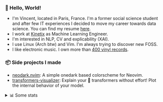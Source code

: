 ### 👋 Hello, World!

- I'm Vincent, located in Paris, France. I'm a former social science student and after few IT experiences I decided to move my career towards data science. You can find my resume [here](https://raw.githubusercontent.com/VDuchauffour/resume/main/resume.pdf).
- I work at <a href="https://www.kinetix.tech/">Kinetix<a/> as Machine Learning Engineer.
- I'm interested in NLP, CV and explicability (XAI).
- I use Linux (Arch btw) and Vim. I'm always trying to discover new FOSS.
- I like electronic music. I own more than <a href="https://www.discogs.com/user/Voigt_Kampff/collection">400 vinyl records<a/>.

### 📦 Side projects I made
  
- [neodark.nvim](https://github.com/VDuchauffour/neodark.nvim): A simple onedark based colorscheme for Neovim.
- [transformers-visualizer](https://github.com/VDuchauffour/transformers-visualizer): Explain your 🤗 transformers without effort! Plot the internal behavior of your model. 

<details><summary>📊 Some stats</summary>  
  
<p align="center">
  <img alt="VDuchauffour's github stats" src="https://github-readme-stats.vercel.app/api?username=VDuchauffour&count_private=true&include_all_commits=true&show_icons=true&theme=react"/>
  <br />
  <img alt="VDuchauffour's streak stats" src="https://streak-stats.demolab.com?user=VDuchauffour&theme=react"/>
  <br />
  <img alt="VDuchauffour's language stats" src="https://github-readme-stats.vercel.app/api/top-langs/?username=VDuchauffour&count_private=true&include_all_commits=true&show_icons=true&layout=compact&theme=react"/>
  <!--   <br />
  <img alt="VDuchauffour's Wakatime stats" src="https://github-readme-stats.vercel.app/api/wakatime?username=VDuchauffour&theme=react"/> -->
</p>

#### 🧭 Wakatime stats
<!--START_SECTION:waka-->
![Code Time](http://img.shields.io/badge/Code%20Time-682%20hrs%207%20mins-blue)

![Lines of code](https://img.shields.io/badge/From%20Hello%20World%20I%27ve%20Written-162.0%20thousand%20lines%20of%20code-blue)

**🐱 My GitHub Data** 

> 📦 27.8 kB Used in GitHub's Storage 
 > 
> 🏆 1,703 Contributions in the Year 2023
 > 
> 🚫 Not Opted to Hire
 > 
> 📜 6 Public Repositories 
 > 
> 🔑 2 Private Repositories 
 > 
**I'm an Early 🐤** 

```text
🌞 Morning                165 commits         ██░░░░░░░░░░░░░░░░░░░░░░░   06.16 % 
🌆 Daytime                1683 commits        ████████████████░░░░░░░░░   62.87 % 
🌃 Evening                683 commits         ██████░░░░░░░░░░░░░░░░░░░   25.51 % 
🌙 Night                  146 commits         █░░░░░░░░░░░░░░░░░░░░░░░░   05.45 % 
```
📅 **I'm Most Productive on Monday** 

```text
Monday                   673 commits         ██████░░░░░░░░░░░░░░░░░░░   25.14 % 
Tuesday                  364 commits         ███░░░░░░░░░░░░░░░░░░░░░░   13.60 % 
Wednesday                426 commits         ████░░░░░░░░░░░░░░░░░░░░░   15.91 % 
Thursday                 547 commits         █████░░░░░░░░░░░░░░░░░░░░   20.43 % 
Friday                   540 commits         █████░░░░░░░░░░░░░░░░░░░░   20.17 % 
Saturday                 47 commits          ░░░░░░░░░░░░░░░░░░░░░░░░░   01.76 % 
Sunday                   80 commits          █░░░░░░░░░░░░░░░░░░░░░░░░   02.99 % 
```


📊 **This Week I Spent My Time On** 

```text
💬 Programming Languages: 
YAML                     6 hrs 22 mins       █████████░░░░░░░░░░░░░░░░   34.78 % 
TOML                     3 hrs 42 mins       █████░░░░░░░░░░░░░░░░░░░░   20.26 % 
Markdown                 3 hrs 8 mins        ████░░░░░░░░░░░░░░░░░░░░░   17.18 % 
Python                   2 hrs 35 mins       ████░░░░░░░░░░░░░░░░░░░░░   14.16 % 
TeX                      1 hr 55 mins        ███░░░░░░░░░░░░░░░░░░░░░░   10.49 % 
```


 Last Updated on 17/05/2023 00:43:03 UTC
<!--END_SECTION:waka-->
</details>
